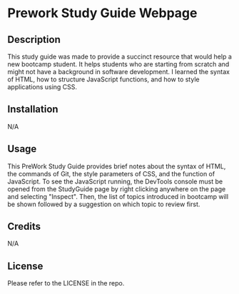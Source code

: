 # Prework Study Guide Webpage

## Description

This study guide was made to provide a succinct resource that would help a new bootcamp student. It helps students who are starting from scratch and might not have a background in software development. I learned the syntax of HTML, how to structure JavaScript functions, and how to style applications using CSS.


## Installation

N/A

## Usage

This PreWork Study Guide provides brief notes about the syntax of HTML, the commands of Git, the style parameters of CSS, and the function of JavaScript. To see the JavaScript running, the DevTools console must be opened from the StudyGuide page by right clicking anywhere on the page and selecting "Inspect". Then, the list of topics introduced in bootcamp will be shown followed by a suggestion on which topic to review first. 

## Credits

N/A

## License

Please refer to the LICENSE in the repo.

